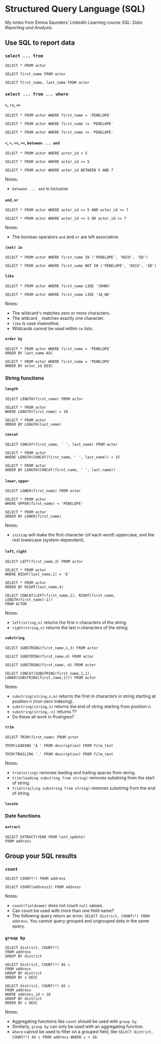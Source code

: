 # Structured Query Language (SQL)

My notes from Emma Saunders’ LinkedIn Learning course *SQL: Data Reporting and Analysis*.

## Use SQL to report data

### `select ... from`

```
SELECT * FROM actor

SELECT first_name FROM actor

SELECT first_name, last_name FROM actor
```

###  `select ... from ... where`

#### `=`, `!=`, `<>`

```
SELECT * FROM actor WHERE first_name = 'PENELOPE'

SELECT * FROM actor WHERE first_name != 'PENELOPE'

SELECT * FROM actor WHERE first_name <> 'PENELOPE'
```

#### `<`, `>`, `<=`, `>=`, `between ... and`

```
SELECT * FROM actor WHERE actor_id < 5

SELECT * FROM actor WHERE actor_id >= 5

SELECT * FROM actor WHERE actor_id BETWEEN 5 AND 7
```

Notes:
- `between ... and` is inclusive

#### `and`, `or`

```
SELECT * FROM actor WHERE actor_id >= 5 AND actor_id <= 7

SELECT * FROM actor WHERE actor_id <= 5 OR actor_id >= 7
```

Notes:
- The boolean operators `and` and `or` are left associative.

#### `(not) in`

```
SELECT * FROM actor WHERE first_name IN ('PENELOPE', 'NICK', 'ED')

SELECT * FROM actor WHERE first_name NOT IN ('PENELOPE', 'NICK', 'ED')
```

#### `like`

```
SELECT * FROM actor WHERE first_name LIKE 'JOHN%'

SELECT * FROM actor WHERE first_name LIKE 'JA_NE'
```

Notes:
- The wildcard `%` matches zero or more characters.
- The wldcard `_` matches exactly one character.
- `like` is case insensitive.
- Wildcards cannot be used within `in` lists. 

#### `order by`

```
SELECT * FROM actor WHERE first_name = 'PENELOPE'
ORDER BY last_name ASC

SELECT * FROM actor WHERE first_name = 'PENELOPE'
ORDER BY actor_id DESC
```

### String functions

#### `length`

```
SELECT LENGTH(first_name) FROM actor

SELECT * FROM actor
WHERE LENGTH(first_name) > 10

SELECT * FROM actor
ORDER BY LENGTH(last_name)
```

#### `concat` 

```
SELECT CONCAT(first_name, ' ', last_name) FROM actor

SELECT * FROM actor
WHERE LENGTH(CONCAT(first_name, ' ', last_name)) > 15

SELECT * FROM actor
ORDER BY LENGTH(CONCAT(first_name, ' ', last_name))
```

#### `lower`, `upper`

```
SELECT LOWER(first_name) FROM actor

SELECT * FROM actor
WHERE UPPER(first_name) = 'PENELOPE'

SELECT * FROM actor
ORDER BY LOWER(first_name)
```

Notes:
- `initcap` will make the first character (of each word) uppercase, and the rest lowercase (system-dependent).

#### `left`, `right`

```
SELECT LEFT(first_name,3) FROM actor

SELECT * FROM actor
WHERE RIGHT(last_name,1) = 'E'

SELECT * FROM actor
ORDER BY RIGHT(last_name,4)

SELECT CONCAT(LEFT(first_name,1), RIGHT(first_name, LENGTH(first_name)-1))
FROM ACTOR
```

Notes:
- `left(string,n)` returns the first n characters of the string
- `right(string,n)` returns the last n characters of the string

#### `substring`

```
SELECT SUBSTRING(first_name,1,3) FROM actor

SELECT SUBSTRING(first_name,4) FROM actor

SELECT SUBSTRING(first_name,-4) FROM actor

SELECT CONCAT(SUBSTRING(first_name,1,1), LOWER(SUBSTRING(first_name,2))) FROM actor
```

Notes:
- `substring(string,n,m)` returns the first m characters in string starting at position n (non-zero indexing).
- `substring(string,n)` returns the end of string starting from position n.
- `substring(string,-n)` returns ??
- Do these all work in Postrgres?

#### `trim`

```
SELECT TRIM(first_name) FROM actor

TRIM(LEADING 'A ' FROM description) FROM film_text

TRIM(TRAILING '.' FROM description) FROM film_text
```

Notes:
- `trim(string)` removes leading and trailing spaces from string.
- `trim(leading substring from string)` removes substring from the start of string.
- `trim(trailing substring from string)` removes substring from the end of string.

#### `locate`

### Date functions

#### `extract`

```
SELECT EXTRACT(YEAR FROM last_update)
FROM address
```

## Group your SQL results

### `count`

```
SELECT COUNT(*) FROM address

SELECT COUNT(address2) FROM address
```

Notes:
- `count(fieldname)` does not count `null` values.
- Can count be used with more than one field name?
- The following query return an error: `SELECT district, COUNT(*) FROM address`. You cannot query grouped and ungrouped data in the same query.

### `group by`

```
SELECT district, COUNT(*)
FROM address
GROUP BY district

SELECT district, COUNT(*) AS c
FROM address
GROUP BY district
ORDER BY c DESC

SELECT district, COUNT(*) AS c
FROM address
WHERE address_id < 10
GROUP BY district
ORDER BY c DESC
```

Notes:
- Aggregating functions like `count` should be used with `group by`.
- Similarly, `group by` can only be used with an aggregating function.
- `where` cannot be used to filter on a grouped field, like `SELECT district, COUNT(*) AS c FROM address WHERE c < 10`.




